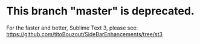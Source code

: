 # This branch "master" is deprecated.

For the faster and better, Sublime Text 3, please see: https://github.com/titoBouzout/SideBarEnhancements/tree/st3

